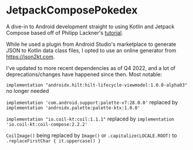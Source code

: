 # JetpackComposePokedex
A dive-in to Android development straight to using Kotlin and Jetpack Compose based off of Philipp Lackner's [tutorial](https://www.youtube.com/watch?v=v0of23TxIKc&list=PLQkwcJG4YTCTimTCpEL5FZgaWdIZQuB7m]).

While he used a plugin from Android Studio's marketplace to generate JSON to Kotlin data class files, I opted to use an online generator from https://json2kt.com.

I've updated to more recent dependencies as of Q4 2022, and a lot of deprecations/changes have happened since then. Most notable:

  ```implementation "androidx.hilt:hilt-lifecycle-viewmodel:1.0.0-alpha03"``` no longer needed

  ```implementation 'com.android.support:palette-v7:28.0.0'``` replaced by ```implementation 'androidx.palette:palette-ktx:1.0.0'```

  ```implementation "io.coil-kt:coil:1.1.1"``` replaced by ```implementation 'io.coil-kt:coil-compose:2.2.2'```

  ```CoilImage()``` being replaced by ```Image()``` or ```.capitalize(LOCALE.ROOT)``` to ```.replaceFirstChar { it.uppercase() }```
